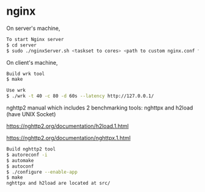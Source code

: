 # nginx

On server's machine,
```bash
To start Nginx server
$ cd server
$ sudo ./nginxServer.sh <taskset to cores> <path to custom nginx.conf file>
```

On client's machine, 
```bash
Build wrk tool
$ make

Use wrk
$ ./wrk -t 40 -c 80 -d 60s --latency http://127.0.0.1/
```

nghttp2 manual which includes 2 benchmarking tools: nghttpx and h2load (have UNIX Socket)

https://nghttp2.org/documentation/h2load.1.html

https://nghttp2.org/documentation/nghttpx.1.html 
```bash
Build nghttp2 tool
$ autoreconf -i
$ automake
$ autoconf
$ ./configure --enable-app
$ make
nghttpx and h2load are located at src/
```

